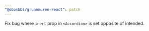 ```yaml
---
"@obosbbl/grunnmuren-react": patch
---
```


Fix bug where `inert` prop in `<Accordion>` is set opposite of intended.
